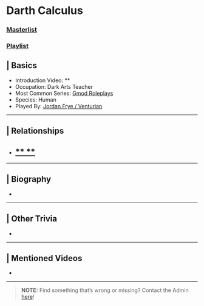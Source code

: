 # Darth Calculus
### [Masterlist]()
### [Playlist]()

## | Basics
- Introduction Video: **
- Occupation: Dark Arts Teacher
- Most Common Series: [Gmod Roleplays](6.Series/Gmod/Roleplays.md)
- Species: Human
- Played By: [Jordan Frye / Venturian](3.Siblings/3.1.Jordan-Frye-Venturian.md)

----

## | Relationships
- [** **]()
  - 

----

## | Biography
- 

----

## | Other Trivia
- 

----

## | Mentioned Videos
- []()

----

> **NOTE:** Find something that’s wrong or missing? Contact the Admin [here](../chapter_2.md)!